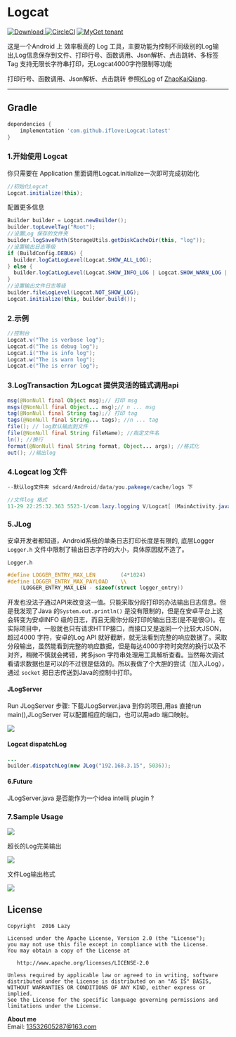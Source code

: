 # Logcat
[ ![Download](https://api.bintray.com/packages/lazy/maven/library/images/download.svg?version=1.3.1) ](https://bintray.com/lazy/maven/library/1.3.1/link) [![CircleCI](https://img.shields.io/circleci/project/github/RedSparr0w/node-csgo-parser.svg)]() [![MyGet tenant](https://img.shields.io/dotnet.myget/dotnet-coreclr/dt/Microsoft.DotNet.CoreCLR.svg)]()

这是一个Android 上 效率极高的 Log 工具，主要功能为控制不同级别的Log输出,Log信息保存到文件、打印行号、函数调用、Json解析、点击跳转、多标签Tag 支持无限长字符串打印，无Logcat4000字符限制等功能

 打印行号、函数调用、Json解析、点击跳转 参照[KLog](https://github.com/ZhaoKaiQiang/KLog) of [ZhaoKaiQiang](https://github.com/ZhaoKaiQiang).

---
## Gradle

```groovy
dependencies {
    implementation 'com.github.iflove:Logcat:latest'
}
```

### 1.开始使用 Logcat

你只需要在 Application 里面调用Logcat.initialize一次即可完成初始化
```java
//初始化Logcat
Logcat.initialize(this);
```

配置更多信息
```java
Builder builder = Logcat.newBuilder();
builder.topLevelTag("Root");
//设置Log 保存的文件夹
builder.logSavePath(StorageUtils.getDiskCacheDir(this, "log"));
//设置输出日志等级
if (BuildConfig.DEBUG) {
  builder.logCatLogLevel(Logcat.SHOW_ALL_LOG);
} else {
  builder.logCatLogLevel(Logcat.SHOW_INFO_LOG | Logcat.SHOW_WARN_LOG | Logcat.SHOW_ERROR_LOG);
}
//设置输出文件日志等级
builder.fileLogLevel(Logcat.NOT_SHOW_LOG);
Logcat.initialize(this, builder.build());
```

### 2.示例

```java
//控制台
Logcat.v("The is verbose log");
Logcat.d("The is debug log");
Logcat.i("The is info log");
Logcat.w("The is warn log");
Logcat.e("The is error log");

```

### 3.LogTransaction 为Logcat 提供灵活的链式调用api 

```java
msg(@NonNull final Object msg);// 打印 msg
msgs(@NonNull final Object... msg);// n ... msg
tag(@NonNull final String tag);// 打印 tag
tags(@NonNull final String... tags); //n ... tag
file(); // log默认输出到文件
file(@NonNull final String fileName); //指定文件名
ln(); //换行
format(@NonNull final String format, Object... args); //格式化
out(); //输出log
```

### 4.Logcat log 文件

```java
--默认log文件夹 sdcard/Android/data/you.pakeage/cache/logs 下

//文件log 格式
11-29 22:25:32.363 5523-1/com.lazy.logging V/Logcat[ (MainActivity.java:104)#PrintLog ] output file msg 
```

### 5.JLog

安卓开发者都知道，Android系统的单条日志打印长度是有限的, 底层Logger  `Logger.h` 文件中限制了输出日志字符的大小，具体原因就不造了。

`Logger.h`

```c
#define LOGGER_ENTRY_MAX_LEN        (4*1024)  
#define LOGGER_ENTRY_MAX_PAYLOAD    \\  
    (LOGGER_ENTRY_MAX_LEN - sizeof(struct logger_entry))

```

开发也没法子通过API来改变这一值。只能采取分段打印的办法输出日志信息。但是我发现了Java 的`System.out.println()` 是没有限制的，但是在安卓平台上这会转变为安卓INFO 级的日志，而且无需你分段打印的输出日志(是不是很😑)。在实际项目中，一般就也只有请求HTTP接口，而接口又是返回一个比较大JSON，超过4000 字符，安卓的Log API 就好截断，就无法看到完整的响应数据了。采取分段输出，虽然能看到完整的响应数据，但是每达4000字符时突然的换行以及不对齐，稍微不慎就会拷错，拷多json 字符串处理用工具解析查看。当然每次调试看请求数据也是可以的不过很是低效的。所以我做了个大胆的尝试（加入JLog），通过 `socket` 把日志传送到Java的控制中打印。

####  JLogServer

Run JLogServer 步骤: 下载JLogServer.java 到你的项目,用as 直接run main(),JLogServer 可以配置相应的端口，也可以用adb 端口映射。

![][20181129-0.png]

[20181129-0.png]: https://github.com/iflove/Logcat/blob/master/ScreenShot/20181129-0.png



#### Logcat dispatchLog

```java
...
builder.dispatchLog(new JLog("192.168.3.15", 5036));
```



#### 6.Future

JLogServer.java 是否能作为一个idea intellij plugin ?




### 7.Sample Usage

![][ScreenShot-2017-12-05.png]

[ScreenShot-2017-12-05.png]: https://github.com/iflove/Logcat/blob/master/ScreenShot/ScreenShot-2017-12-05.png

超长的Log完美输出

![][20181129-1.png]

[20181129-1.png]: https://github.com/iflove/Logcat/blob/master/ScreenShot/20181129-1.png

文件Log输出格式

![][20181129-3.png]

[20181129-3.png]: https://github.com/iflove/Logcat/blob/master/ScreenShot/20181129-3.png

## License

```
Copyright  2016 Lazy

Licensed under the Apache License, Version 2.0 (the "License");
you may not use this file except in compliance with the License.
You may obtain a copy of the License at

   http://www.apache.org/licenses/LICENSE-2.0

Unless required by applicable law or agreed to in writing, software
distributed under the License is distributed on an "AS IS" BASIS,
WITHOUT WARRANTIES OR CONDITIONS OF ANY KIND, either express or implied.
See the License for the specific language governing permissions and
limitations under the License.
```

**About me**  
Email: 13532605287@163.com  
